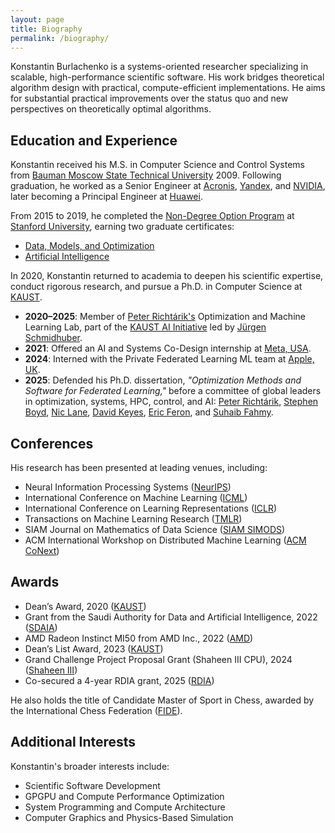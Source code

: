 ```yaml
---
layout: page
title: Biography
permalink: /biography/
---
```


Konstantin Burlachenko is a systems-oriented researcher specializing in scalable, high-performance scientific software. His work bridges theoretical algorithm design with practical, compute-efficient implementations. He aims for substantial practical improvements over the status quo and new perspectives on theoretically optimal algorithms.

## Education and Experience

Konstantin received his M.S. in Computer Science and Control Systems from [Bauman Moscow State Technical University](http://bmstu.ru/) 2009. Following graduation, he worked as a Senior Engineer at [Acronis](https://www.acronis.com/), [Yandex](https://en.wikipedia.org/wiki/Yandex), and [NVIDIA](https://developer.nvidia.com/), later becoming a Principal Engineer at [Huawei](https://huawei.ru/).

From 2015 to 2019, he completed the [Non-Degree Option Program](https://online.stanford.edu/non-degree-option-program) at [Stanford University](https://www.stanford.edu/), earning two graduate certificates:
* [Data, Models, and Optimization](https://online.stanford.edu/programs/data-models-and-optimization-graduate-certificate)
* [Artificial Intelligence](https://online.stanford.edu/programs/artificial-intelligence-graduate-certificate)

In 2020, Konstantin returned to academia to deepen his scientific expertise, conduct rigorous research, and pursue a Ph.D. in Computer Science at [KAUST](https://www.kaust.edu.sa/).

* **2020–2025**: Member of [Peter Richtárik's](https://richtarik.org/) Optimization and Machine Learning Lab, part of the [KAUST AI Initiative](https://cemse.kaust.edu.sa/ai) led by [Jürgen Schmidhuber](https://people.idsia.ch/~juergen/).
* **2021**: Offered an AI and Systems Co-Design internship at [Meta, USA](https://www.meta.com).
* **2024**: Interned with the Private Federated Learning ML team at [Apple, UK](https://www.apple.com/).
* **2025**: Defended his Ph.D. dissertation, *"Optimization Methods and Software for Federated Learning,"* before a committee of global leaders in optimization, systems, HPC, control, and AI: [Peter Richtárik](https://richtarik.org/), [Stephen Boyd](https://stanford.edu/~boyd/), [Nic Lane](https://www.cst.cam.ac.uk/people/ndl32), [David Keyes](https://en.wikipedia.org/wiki/David_E._Keyes), [Eric Feron](https://en.wikipedia.org/wiki/Eric_Feron), and [Suhaib Fahmy](https://cemse.kaust.edu.sa/profiles/suhaib-fahmy).

## Conferences

His research has been presented at leading venues, including:

- Neural Information Processing Systems ([NeurIPS](https://neurips.cc/))
- International Conference on Machine Learning ([ICML](https://icml.cc/))
- International Conference on Learning Representations ([ICLR](https://iclr.cc/))
- Transactions on Machine Learning Research ([TMLR](https://jmlr.org/tmlr/))
- SIAM Journal on Mathematics of Data Science ([SIAM SIMODS](https://www.siam.org/publications/journals/siam-journal-on-mathematics-of-data-science-simods))
- ACM International Workshop on Distributed Machine Learning ([ACM CoNext](https://www.sigcomm.org/events/conext-conference))

## Awards

* Dean’s Award, 2020 ([KAUST](https://www.kaust.edu.sa/en/))
* Grant from the Saudi Authority for Data and Artificial Intelligence, 2022 ([SDAIA](https://sdaia.gov.sa/ar/default.aspx))
* AMD Radeon Instinct MI50 from AMD Inc., 2022 ([AMD](https://www.amd.com/))
* Dean’s List Award, 2023 ([KAUST](https://www.kaust.edu.sa/en/))
* Grand Challenge Project Proposal Grant (Shaheen III CPU), 2024 ([Shaheen III](https://www.kaust.edu.sa/en/news/kaust-s-shaheen-iii-confirmed-as-the-middle-east-s-most-powerful-supercomputer)) 
* Co-secured a 4-year RDIA grant, 2025 ([RDIA](https://rdia.gov.sa/en/))

He also holds the title of Candidate Master of Sport in Chess, awarded by the International Chess Federation ([FIDE](https://www.fide.com/)).

## Additional Interests

Konstantin's broader interests include:

- Scientific Software Development
- GPGPU and Compute Performance Optimization
- System Programming and Compute Architecture
- Computer Graphics and Physics-Based Simulation
